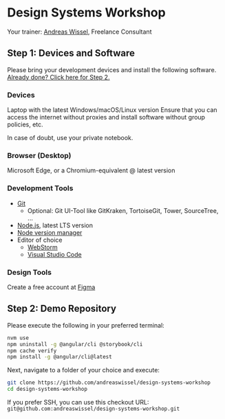 # Design Systems Workshop

Your trainer: [Andreas Wissel](https://twitter.com/andreas_wissel), Freelance Consultant

## Step 1: Devices and Software
Please bring your development devices and install the following software. 
[Already done? Click here for Step 2.](#step-2-demo-repository)

### Devices
Laptop with the latest Windows/macOS/Linux version
Ensure that you can access the internet without proxies and install software without group policies, etc.

In case of doubt, use your private notebook.

### Browser (Desktop)
Microsoft Edge, or a Chromium-equivalent @ latest version


### Development Tools
- [Git](https://gitkraken.com/)
  - Optional: Git UI-Tool like GitKraken, TortoiseGit, Tower, SourceTree, ...
- [Node.js](https://nodejs.org/en/), latest LTS version
- [Node version manager](https://github.com/nvm-sh/nvm)
- Editor of choice
  - [WebStorm](https://www.jetbrains.com/webstorm/)
  - [Visual Studio Code](https://code.visualstudio.com/)

### Design Tools
Create a free account at [Figma](https://figma.com)

## Step 2: Demo Repository

Please execute the following in your preferred terminal:

```sh
nvm use
npm uninstall -g @angular/cli @storybook/cli
npm cache verify
npm install -g @angular/cli@latest
```

Next, navigate to a folder of your choice and execute:

```sh
git clone https://github.com/andreaswissel/design-systems-workshop
cd design-systems-workshop
```

If you prefer SSH, you can use this checkout URL: `git@github.com:andreaswissel/design-systems-workshop.git`
